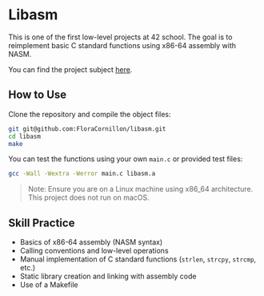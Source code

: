 # Libasm

This is one of the first low-level projects at 42 school. The goal is to reimplement basic C standard functions using x86-64 assembly with NASM.

You can find the project subject [here](./en.subject.pdf).

## How to Use

Clone the repository and compile the object files:

```bash
git git@github.com:FloraCornillon/libasm.git
cd libasm
make
```

You can test the functions using your own `main.c` or provided test files:

```bash
gcc -Wall -Wextra -Werror main.c libasm.a
```

> Note: Ensure you are on a Linux machine using x86_64 architecture. This project does not run on macOS.

## Skill Practice

- Basics of x86-64 assembly (NASM syntax)  
- Calling conventions and low-level operations  
- Manual implementation of C standard functions (`strlen`, `strcpy`, `strcmp`, etc.)  
- Static library creation and linking with assembly code  
- Use of a Makefile
